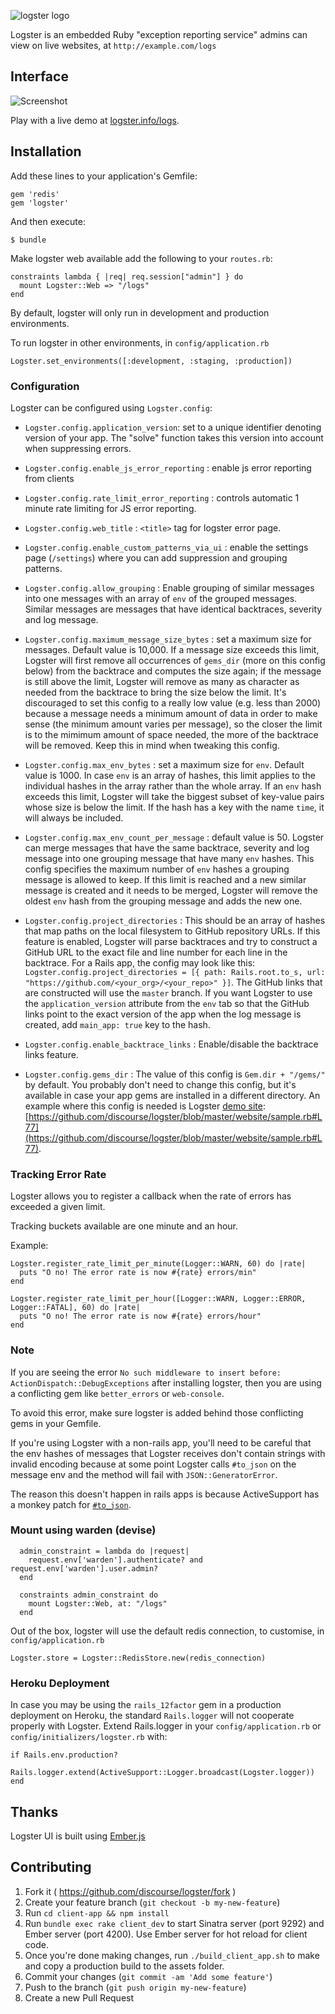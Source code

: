 ![logster logo](https://raw.githubusercontent.com/discourse/logster/master/website/images/logo-logster-cropped-small.png)

Logster is an embedded Ruby "exception reporting service" admins can view on live websites, at `http://example.com/logs`

## Interface

![Screenshot](https://raw.githubusercontent.com/discourse/logster/master/website/images/logster-screenshot.png)

Play with a live demo at [logster.info/logs](http://logster.info/logs).

## Installation

Add these lines to your application's Gemfile:

    gem 'redis'
    gem 'logster'

And then execute:

    $ bundle

Make logster web available add the following to your `routes.rb`:

```
constraints lambda { |req| req.session["admin"] } do
  mount Logster::Web => "/logs"
end
```

By default, logster will only run in development and production environments.

To run logster in other environments, in `config/application.rb`

```
Logster.set_environments([:development, :staging, :production])
```

### Configuration

Logster can be configured using `Logster.config`:

- `Logster.config.application_version`: set to a unique identifier denoting version of your app. The "solve" function takes this version into account when suppressing errors.
- `Logster.config.enable_js_error_reporting` : enable js error reporting from clients
- `Logster.config.rate_limit_error_reporting` : controls automatic 1 minute rate limiting for JS error reporting.
- `Logster.config.web_title` : `<title>` tag for logster error page.

- `Logster.config.enable_custom_patterns_via_ui` : enable the settings page (`/settings`) where you can add suppression and grouping patterns.

- `Logster.config.allow_grouping` : Enable grouping of similar messages into one messages with an array of `env` of the grouped messages. Similar messages are messages that have identical backtraces, severity and log message.

- `Logster.config.maximum_message_size_bytes` : set a maximum size for messages. Default value is 10,000. If a message size exceeds this limit, Logster will first remove all occurrences of `gems_dir` (more on this config below) from the backtrace and computes the size again; if the message is still above the limit, Logster will remove as many as character as needed from the backtrace to bring the size below the limit. It's discouraged to set this config to a really low value (e.g. less than 2000) because a message needs a minimum amount of data in order to make sense (the minimum amount varies per message), so the closer the limit is to the mimimum amount of space needed, the more of the backtrace will be removed. Keep this in mind when tweaking this config.

- `Logster.config.max_env_bytes` : set a maximum size for `env`. Default value is 1000. In case `env` is an array of hashes, this limit applies to the individual hashes in the array rather than the whole array. If an `env` hash exceeds this limit, Logster will take the biggest subset of key-value pairs whose size is below the limit. If the hash has a key with the name `time`, it will always be included.

- `Logster.config.max_env_count_per_message` : default value is 50. Logster can merge messages that have the same backtrace, severity and log message into one grouping message that have many `env` hashes. This config specifies the maximum number of `env` hashes a grouping message is allowed to keep. If this limit is reached and a new similar message is created and it needs to be merged, Logster will remove the oldest `env` hash from the grouping message and adds the new one.

- `Logster.config.project_directories` : This should be an array of hashes that map paths on the local filesystem to GitHub repository URLs. If this feature is enabled, Logster will parse backtraces and try to construct a GitHub URL to the exact file and line number for each line in the backtrace. For a Rails app, the config may look like this: `Logster.config.project_directories = [{ path: Rails.root.to_s, url: "https://github.com/<your_org>/<your_repo>" }]`. The GitHub links that are constructed will use the `master` branch. If you want Logster to use the `application_version` attribute from the `env` tab so that the GitHub links point to the exact version of the app when the log message is created, add `main_app: true` key to the hash.

- `Logster.config.enable_backtrace_links` : Enable/disable the backtrace links feature.

- `Logster.config.gems_dir` : The value of this config is `Gem.dir + "/gems/"` by default. You probably don't need to change this config, but it's available in case your app gems are installed in a different directory. An example where this config is needed is Logster [demo site](http://logster.info/logs/): [https://github.com/discourse/logster/blob/master/website/sample.rb#L77](https://github.com/discourse/logster/blob/master/website/sample.rb#L77).

### Tracking Error Rate
Logster allows you to register a callback when the rate of errors has exceeded
a given limit.

Tracking buckets available are one minute and an hour.

Example:
```
Logster.register_rate_limit_per_minute(Logger::WARN, 60) do |rate|
  puts "O no! The error rate is now #{rate} errors/min"
end

Logster.register_rate_limit_per_hour([Logger::WARN, Logger::ERROR, Logger::FATAL], 60) do |rate|
  puts "O no! The error rate is now #{rate} errors/hour"
end
```

### Note
If you are seeing the error `No such middleware to insert before: ActionDispatch::DebugExceptions` after installing logster,
then you are using a conflicting gem like `better_errors` or `web-console`.

To avoid this error, make sure logster is added behind those conflicting gems in your Gemfile.

If you're using Logster with a non-rails app, you'll need to be careful that the env hashes of messages that Logster receives don't contain strings with invalid encoding because at some point Logster calls `#to_json` on the message env and the method will fail with `JSON::GeneratorError`.

The reason this doesn't happen in rails apps is because ActiveSupport has a monkey patch for [`#to_json`](https://github.com/rails/rails/blob/master/activesupport/lib/active_support/core_ext/object/json.rb).

### Mount using warden (devise)
```
  admin_constraint = lambda do |request|
    request.env['warden'].authenticate? and request.env['warden'].user.admin?
  end

  constraints admin_constraint do
    mount Logster::Web, at: "/logs"
  end
```

Out of the box, logster will use the default redis connection, to customise, in `config/application.rb`

```
Logster.store = Logster::RedisStore.new(redis_connection)
```

### Heroku Deployment
In case you may be using the `rails_12factor` gem in a production deployment on Heroku, the standard `Rails.logger` will not cooperate properly with Logster. Extend Rails.logger in your `config/application.rb` or `config/initializers/logster.rb` with:
```
if Rails.env.production?
    Rails.logger.extend(ActiveSupport::Logger.broadcast(Logster.logger))
end
```

## Thanks

Logster UI is built using [Ember.js](http://emberjs.com/)

## Contributing

1. Fork it ( https://github.com/discourse/logster/fork )
2. Create your feature branch (`git checkout -b my-new-feature`)
3. Run `cd client-app && npm install`
4. Run `bundle exec rake client_dev` to start Sinatra server (port 9292) and Ember server (port 4200). Use Ember server for hot reload for client code.
5. Once you're done making changes, run `./build_client_app.sh` to make and copy a production build to the assets folder.
6. Commit your changes (`git commit -am 'Add some feature'`)
7. Push to the branch (`git push origin my-new-feature`)
8. Create a new Pull Request
